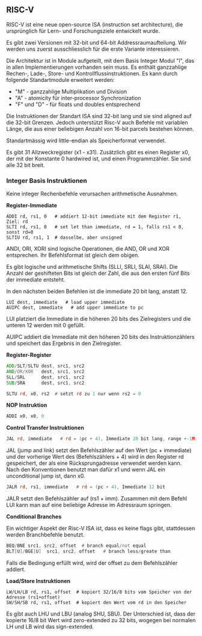 ## RISC-V

RISC-V ist eine neue open-source ISA (instruction set architecture), die
ursprünglich für Lern- und Forschungsziele entwickelt wurde.

Es gibt zwei Versionen mit 32-bit und 64-bit Addressraumaufteilung. Wir werden uns
zuerst ausschliesslich für die erste Variante interessieren.

Die Architektur ist in Module aufgeteilt, mit dem Basis Integer Modul "I",
das in allen Implementierungen vorhanden sein muss. Es enthält ganzzahlige
Rechen-, Lade-, Store- und Kontrollflussinstruktionen. Es kann durch folgende
Standartmodule erweitert werden:

+ "M" - ganzzahlige Multiplikation und Division
+ "A" - atomicity für inter-processor Synchronization
+ "F" und "D" - für floats und doubles entsprechend

Die Instruktionen der Standart ISA sind 32-bit lang und sie sind aligned auf die 32-bit Grenzen. Jedoch unterstützt Risc-V auch Befehle mit variablen Länge, die aus einer beliebigen Anzahl von 16-bit parcels bestehen können.

Standartmässig wird little-endian als Speicherformat verwendet.

Es gibt 31 Allzweckregister (x1 - x31). Zusätzlich gibt es einen Register x0, der mit der Konstante 0 hardwired ist, und einen Programmzähler. Sie sind alle 32 bit breit.

### Integer Basis Instruktionen

Keine integer Rechenbefehle verursachen arithmetische Ausnahmen.

**Register-Immediate**

```
ADDI rd, rs1, 0   # addiert 12-bit immediate mit dem Register r1, Ziel: rd
SLTI rd, rs1, 0   # set let than immediate, rd = 1, falls rs1 < 0, sonst rd=0
SLTIU rd, rs1, 1  # dasselbe, aber unsigned
```

ANDI, ORI, XORI sind logische Operationen, die AND, OR und XOR entsprechen. Ihr Befehlsformat ist gleich dem obigen.

Es gibt logische und arithmetische Shifts (SLLI, SRLI, SLAI, SRAI). Die Anzahl der geshifteten Bits ist gleich der Zahl, die aus den ersten fünf Bits der immediate entsteht.

In den nächsten beiden Befehlen ist die immediate 20 bit lang, anstatt 12.

```
LUI dest, immediate   # load upper immediate
AUIPC dest, immediate   # add upper immediate to pc
```

LUI platziert die Immediate in die höheren 20 bits des Zielregisters und die unteren 12 werden mit 0 gefüllt.

AUIPC addiert die Immediate mit den höheren 20 bits des Instruktionzählers und speichert das Ergebnis in den Zielregister.

**Register-Register**

```asm
ADD/SLT/SLTU dest, src1, src2
AND/OR/XOR   dest, src1, src2
SLL/SRL      dest, src1, src2
SUB/SRA      dest, src1, src2

SLTU rd, x0, rs2  # setzt rd zu 1 nur wenn rs2 = 0
```

**NOP Instruktion**

```asm
ADDI x0, x0, 0
```

**Control Transfer Instruktionen**

```asm
JAL rd, immediate   # rd = (pc + 4), Immediate 20 bit lang, range +-1MiB
```

JAL (jump and link) setzt den Befehlszähler auf den Wert (pc + immediate) und der vorherige Wert des (Befehlszählers + 4) wird in den Register rd gespeichert, der als eine Rücksprungadresse verwendet werden kann. Nach den Konventionen benutzt man dafür x1 und wenn JAL ein unconditional jump ist, dann x0.

```asm
JALR rd, rs1, immediate   # rd = (pc + 4), Immediate 12 bit
```

JALR setzt den Befehlszähler auf (rs1 + imm). Zusammen mit dem Befehl LUI kann man auf eine beliebige Adresse im Adressraum springen.

**Conditional Branches**

Ein wichtiger Aspekt der Risc-V ISA ist, dass es keine flags gibt, stattdessen werden Branchbefehle benutzt.

```asm
BEQ/BNE src1, src2, offset  # branch equal/not equal
BLT[U]/BGE[U]  src1, src2, offset   # branch less/greate than
```

Falls die Bedingung erfüllt wird, wird der offset zu dem Befehlszähler addiert.

**Load/Store Instruktionen**

```
LW/LH/LB rd, rs1, offset  # kopiert 32/16/8 bits vom Speicher von der Adresse (rs1+offset)
SW/SH/SB rd, rs1, offset  # kopiert den Wert vom rd in den Speicher
```

Es gibt auch LHU und LBU (analog SHU, SBU). Der Unterschied ist, dass der kopierte 16/8 bit Wert wird zero-extended zu 32 bits, wogegen bei normalen LH und LB wird das sign-extended.
